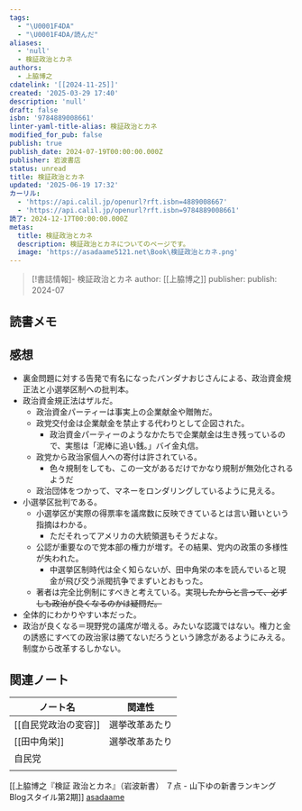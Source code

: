 ```yaml
---
tags:
  - "\U0001F4DA"
  - "\U0001F4DA/読んだ"
aliases:
  - 'null'
  - 検証政治とカネ
authors:
  - 上脇博之
cdatelink: '[[2024-11-25]]'
created: '2025-03-29 17:40'
description: 'null'
draft: false
isbn: '9784889008661'
linter-yaml-title-alias: 検証政治とカネ
modified_for_pub: false
publish: true
publish_date: 2024-07-19T00:00:00.000Z
publisher: 岩波書店
status: unread
title: 検証政治とカネ
updated: '2025-06-19 17:32'
カーリル:
  - 'https://api.calil.jp/openurl?rft.isbn=4889008667'
  - 'https://api.calil.jp/openurl?rft.isbn=9784889008661'
読了: 2024-12-17T00:00:00.000Z
metas:
  title: 検証政治とカネ
  description: 検証政治とカネについてのページです。
  image: 'https://asadaame5121.net\Book\検証政治とカネ.png'
---
```

> [!書誌情報]-
>  検証政治とカネ
>  author: [[上脇博之]]
>  publisher: 
>  publish: 2024-07
　
## 読書メモ

## 感想
- 裏金問題に対する告発で有名になったバンダナおじさんによる、政治資金規正法と小選挙区制への批判本。
- 政治資金規正法はザルだ。
	- 政治資金パーティーは事実上の企業献金や贈賄だ。
	- 政党交付金は企業献金を禁止する代わりとして企図された。
		- 政治資金パーティーのようなかたちで企業献金は生き残っているので、実態は「泥棒に追い銭。」バイ金丸信。
	- 政党から政治家個人への寄付は許されている。
		- 色々規制をしても、この一文があるだけでかなり規制が無効化されるようだ
	- 政治団体をつかって、マネーをロンダリングしているように見える。
- 小選挙区批判である。
	- 小選挙区が実際の得票率を議席数に反映できているとは言い難いという指摘はわかる。
		- ただそれってアメリカの大統領選もそうだよな。
	- 公認が重要なので党本部の権力が増す。その結果、党内の政策の多様性が失われた。
		- 中選挙区制時代は全く知らないが、田中角栄の本を読んでいると現金が飛び交う派閥抗争でまずいとおもった。
	- 著者は完全比例制にすべきと考えている。実現~~したからと言って、必ずしも政治が良くなるのかは疑問だ。~~
- 全体的にわかりやすい本だった。
- 政治が良くなる＝現野党の議席が増える。みたいな認識ではない。権力と金の誘惑にすべての政治家は勝てないだろうという諦念があるようにみえる。制度から改革するしかない。
## 関連ノート
| ノート名         | 関連性     |
| ------------ | ------- |
| [[自民党政治の変容]] | 選挙改革あたり |
| [[田中角栄]]     | 選挙改革あたり |
| 自民党          |         |
|              |         |
[[上脇博之『検証 政治とカネ』（岩波新書） ７点 - 山下ゆの新書ランキング Blogスタイル第2期]]
<a rel="author" class="p-author h-card" href="https://asadaame5121.net/">asadaame</a>
